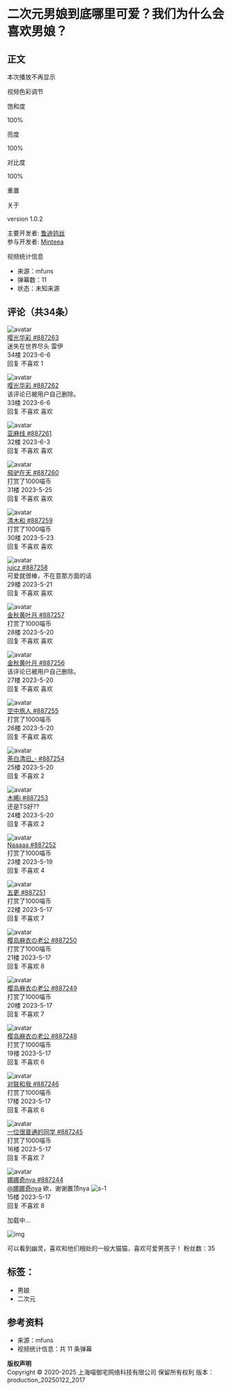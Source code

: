 # 二次元男娘到底哪里可爱？我们为什么会喜欢男娘？

## 正文

本次播放不再显示

视频色彩调节

饱和度

100%

亮度

100%

对比度

100%

重置

关于

version 1.0.2

主要开发者: [鲁迪钨丝](https://mfuns.cn/member/7376)  
参与开发者: [Minteea](https://mfuns.cn/member/6068)

视频统计信息

- 来源：mfuns
- 弹幕数：11
- 状态：未知来源

## 评论（共34条）

![avatar](https://static/mfuns.net/static/4919cfb615a01feb12bed623bae5ea7c6b852cc7c9ec8819ea7cc5b5217c5bee.jpg?image_process=resize,w_160)  
[嘤光华彩 #887263](https://mfuns.cn/member/47103)   
迷失在世界尽头 雷伊  
34楼 2023-6-6  
回复 不喜欢 1

![avatar](https://static/mfuns.net/static/4919cfb615a01feb12bed623bae5ea7c6b852cc7c9ec8819ea7cc5b5217c5bee.jpg?image_process=resize,w_160)  
[嘤光华彩 #887262](https://mfuns.cn/member/47103)  
该评论已被用户自己删除。  
33楼 2023-6-6  
回复 不喜欢 喜欢

![avatar](https://static/mfuns.net/static/ce5c54b08c81bb0f5dc8b7909f05b95422c087ff4e054621f0fcfaecd2ab2276.jpg?image_process=resize,w_160)  
[亚麻线 #887261](https://mfuns.cn/member/51552)  
32楼 2023-6-3  
回复 不喜欢 喜欢

![avatar](https://static/mfuns.net/static/fcc1e75d779447a0d4cc587b6ce4382b8d8d782221fa839a8b083a7f431d341c.jpg?image_process=resize,w_160)  
[飛驴在天 #887260](https://mfuns.cn/member/60155)  
打赏了1000喵币  
31楼 2023-5-25  
回复 不喜欢 喜欢

![avatar](https://static/mfuns.net/static/82bd2e2e0b1ba856c50c30c5864d8ba9747b44fd02ab56d6c5b7431d576c8794.png?image_process=resize,w_160)  
[清木和 #887259](https://mfuns.cn/member/26060)  
打赏了1000喵币  
30楼 2023-5-23  
回复 不喜欢 喜欢

![avatar](https://static/mfuns.net/static/9186a9f0b65ebdaa5d810377cf788398309e447a19123b3716275b680284785d.jpeg?image_process=resize,w_160)  
[juicz #887258](https://mfuns.cn/member/44122)  
可爱就很棒，不在意那方面的话  
29楼 2023-5-21  
回复 不喜欢 喜欢

![avatar](https://static/mfuns.net/static/dc03bdb950ec57142e867cb23609f99f49b25e484c9109b64e781d9624fee301.jpg?image_process=resize,w_160)  
[金秋黄叶月 #887257](https://mfuns.cn/member/53336)  
打赏了1000喵币  
28楼 2023-5-20  
回复 不喜欢 喜欢

![avatar](https://static/mfuns.net/static/dc03bdb950ec57142e867cb23609f99f49b25e484c9109b64e781d9624fee301.jpg?image_process=resize,w_160)  
[金秋黄叶月 #887256](https://mfuns.cn/member/53336)  
该评论已被用户自己删除。  
27楼 2023-5-20  
回复 不喜欢 喜欢

![avatar](https://static/mfuns.net/static/2a7e3a99a2233577e27ad9b7ad242ac9912f3eed8861d9ebf36b18d6ca34b56b.jpeg?image_process=resize,w_160)  
[空中旅人 #887255](https://mfuns.cn/member/46799)  
打赏了1000喵币  
26楼 2023-5-20  
回复 不喜欢 喜欢

![avatar](https://static/mfuns.net/static/b0fa812c14d8e1497b1aae38acf456a01b7cacf22841d6f98ac030d0e6737904.jpeg?image_process=resize,w_160)  
[荼白清旧_- #887254](https://mfuns.cn/member/32766)  
25楼 2023-5-20  
回复 不喜欢 2

![avatar](https://static/mfuns.net/static/0160ee9ecd3a6c78b93d35097d47e60d088087d191814d03530e52784c73dce2.jpg?image_process=resize,w_160)  
[木晞i #887253](https://mfuns.cn/member/22973)  
还是TS好??  
24楼 2023-5-20  
回复 不喜欢 2

![avatar](https://static/mfuns.net/static/7b3d329abce0daaf018b58cdea3d7d8c3859c54c2ec56c8a6d4b5275ed1a05db.jpg?image_process=resize,w_160)  
[Naaaaa #887252](https://mfuns.cn/member/37535)  
打赏了1000喵币  
23楼 2023-5-19  
回复 不喜欢 4

![avatar](https://static/mfuns.net/static/169a256efa6875eedaa868347e2e7c13b261bf434a00a37d3cdc7da4d8cba846.jpg?image_process=resize,w_160)  
[五更 #887251](https://mfuns.cn/member/7249)  
打赏了1000喵币  
22楼 2023-5-17  
回复 不喜欢 7

![avatar](https://static/mfuns.net/static/05e3f283173559cebf287668b013e58f2ff51a47c0e1ef2e1b8a8c4dadef61ab.webp?image_process=resize,w_160)  
[樱岛麻衣の老公 #887250](https://mfuns.cn/member/15488)  
打赏了1000喵币  
21楼 2023-5-17  
回复 不喜欢 8

![avatar](https://static/mfuns.net/static/05e3f283173559cebf287668b013e58f2ff51a47c0e1ef2e1b8a8c4dadef61ab.webp?image_process=resize,w_160)  
[樱岛麻衣の老公 #887249](https://mfuns.cn/member/15488)  
打赏了1000喵币  
20楼 2023-5-17  
回复 不喜欢 7

![avatar](https://static/mfuns.net/static/05e3f283173559cebf287668b013e58f2ff51a47c0e1ef2e1b8a8c4dadef61ab.webp?image_process=resize,w_160)  
[樱岛麻衣の老公 #887248](https://mfuns.cn/member/15488)  
打赏了1000喵币  
19楼 2023-5-17  
回复 不喜欢 6

![avatar](https://static/mfuns.net/static/196b46b06bf2c6013bbd2ca46f6fc62d0371b05b2b494fe9d055b92cde09d257.jpg?image_process=resize,w_160)  
[对联和我 #887246](https://mfuns.cn/member/35931)  
打赏了1000喵币  
17楼 2023-5-17  
回复 不喜欢 6

![avatar](https://static/mfuns.net/static/8adb92aaf59d179feed9cbbddc285efbecf8fbe03259025a7c72beed86b2c3b6.jpg?image_process=resize,w_160)  
[一位很普通的同学 #887245](https://mfuns.cn/member/56802)  
打赏了1000喵币  
16楼 2023-5-17  
回复 不喜欢 7

![avatar](https://static/mfuns.net/static/8d3945e79264e6ad102f8a8a7fb3dac3cf93e6d17d9ffa14f34416228c4e1aef.jpg?image_process=resize,w_160)  
[娜娜奇nya #887244](https://mfuns.cn/member/52873)  
[@娜娜奇nya](https://mfuns.cn/member/52873) 欸，谢谢置顶nya ![s-1](https://resource.mfuns.net/image/sticker/s/1.png)  
15楼 2023-5-17  
回复 不喜欢 8

加载中...

![img](https://static/mfuns.net/static/9724e01e9df03a4ed1dd5763c7cd255733cbda4a318e679da797a928d1f03bfb.jpg?image_process=resize,w_600)  

可以看到幽灵，喜欢和他们相处的一般大猫猫，喜欢可爱男孩子！ 粉丝数：35

## 标签：

- 男娘
- 二次元

## 参考资料

- 来源：mfuns
- 视频统计信息：共 11 条弹幕

**版权声明**  
Copyright © 2020-2025 上海喵御宅网络科技有限公司 保留所有权利 版本：production_20250122_2017